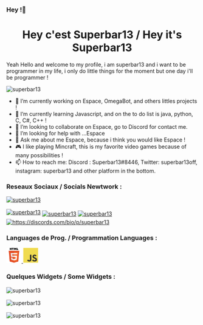 ### Hey !👋
 
 <h1 align="center">Hey c'est Superbar13 / Hey it's Superbar13</h1>
 
Yeah Hello and welcome to my profile, i am superbar13 and i want to be programmer in my life, i only do little things for the moment but one day i'll be programmer !

<p align="left"> <img src="https://komarev.com/ghpvc/?username=superbar13&label=Profile%20views&color=0e75b6&style=flat" alt="superbar13" /> </p>

- 🔭 I’m currently working on Espace, OmegaBot, and others littles projects !
- 🌱 I’m currently learning Javascript, and on the to do list is java, python, C, C#, C++ !
- 🎈 I’m looking to collaborate on Espace, go to Discord for contact me.
- 🤔 I’m looking for help with ...Espace
- 💬 Ask me about me Espace, because i think you would like Espace !
- 🎮 I like playing Mincraft, this is my favorite video games because of many possibilities !
- 📫 How to reach me: Discord : Superbar13#8446, Twitter: superbar13off, instagram: superbar13 and other platform in the bottom.

<h3 align="left">Reseaux Sociaux / Socials Newtwork :</h3>
<a href="https://twitter.com/superbar13off" target="blank"><img src="https://img.shields.io/twitter/follow/superbar13off?logo=twitter&style=for-the-badge" alt="superbar13"></a> 
<p align="left">
<a href="https://twitter.com/superbar13off" target="blank"><img align="center" src="https://upload.wikimedia.org/wikipedia/commons/4/4f/Twitter-logo.svg" alt="superbar13" width="40" /></a>
<a href="https://instagram.com/superbar13" target="blank"><img src="https://upload.wikimedia.org/wikipedia/commons/thumb/a/a5/Instagram_icon.png/600px-Instagram_icon.png" alt="superbar13" align="middle" width="40"></a> 
<a href="https://www.youtube.com/c/superbar13" target="blank"><img src="https://raw.githubusercontent.com/rahuldkjain/github-profile-readme-generator/master/src/images/icons/Social/youtube.svg" alt="superbar13" align="middle" width="40"></a> 
<a href="https://discords.com/bio/p/superbar13" target="blank"><img src="https://upload.wikimedia.org/wikipedia/fr/thumb/4/4f/Discord_Logo_sans_texte.svg/1818px-Discord_Logo_sans_texte.svg.png" alt="https://discords.com/bio/p/superbar13" align="middle" width="40"></a>
</p>

<h3 align="left">Languages de Prog. / Programmation Languages :</h3>
<a href="https://www.w3.org/html/" target="_blank"> <img src="https://raw.githubusercontent.com/devicons/devicon/master/icons/html5/html5-original-wordmark.svg" alt="html5" height="40" width="40"> </a> 
<a href="https://developer.mozilla.org/en-US/docs/Web/JavaScript" target="_blank"> <img src="https://raw.githubusercontent.com/devicons/devicon/master/icons/javascript/javascript-original.svg" alt="javascript" height="40" width="40"> </a>

<h3 align="left">Quelques Widgets / Some Widgets :</h3>
<p><img align="center" src="https://github-readme-stats.vercel.app/api/top-langs?username=superbar13&show_icons=true&locale=en&layout=compact" alt="superbar13" /></p>
<p><img align="center" src="https://github-readme-stats.vercel.app/api?username=superbar13&show_icons=true&locale=en" alt="superbar13" /></p>
<p><img align="center" src="https://github-readme-streak-stats.herokuapp.com/?user=superbar13&" alt="superbar13" /></p>
